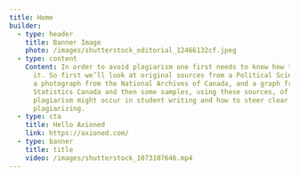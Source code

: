 ```yaml
---
title: Home
builder:
  - type: header
    title: Banner Image
    photo: /images/shutterstock_editorial_12466132cf.jpeg
  - type: content
    Content: In order to avoid plagiarism one first needs to know how to recognize
      it. So first we’ll look at original sources from a Political Science text,
      a photograph from the National Archives of Canada, and a graph from
      Statistics Canada and then some samples, using these sources, of how
      plagiarism might occur in student writing and how to steer clear of
      plagiarizing.
  - type: cta
    title: Hello Axioned
    link: https://axioned.com/
  - type: banner
    title: title
    video: /images/shutterstock_1073107646.mp4
---
```

